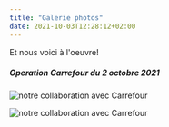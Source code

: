 ```yaml
---
title: "Galerie photos"
date: 2021-10-03T12:28:12+02:00
---
```


Et nous voici à l'oeuvre!

##### Operation Carrefour du 2 octobre 2021

![notre collaboration avec Carrefour](/images/galerie-1.jpg)

![notre collaboration avec Carrefour](/images/galerie-2.jpg)
